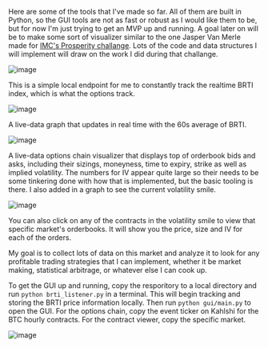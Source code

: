 Here are some of the tools that I've made so far. All of them are built in Python, so the GUI tools are not as fast or robust as I would like them to be, but for now I'm just trying to get an MVP up and running. A goal later on will be to make some sort of visualizer similar to the one Jasper Van Merle made for [IMC's Prosperity challange](https://github.com/jmerle/imc-prosperity-3-visualizer). Lots of the code and data structures I will implement will draw on the work I did during that challange. 

![image](https://github.com/user-attachments/assets/513300b2-b511-4de3-99a5-96e950a41913)

This is a simple local endpoint for me to constantly track the realtime BRTI index, which is what the options track.

![image](https://github.com/user-attachments/assets/24f06494-16ba-43f9-9adc-25710c3b30ee)

A live-data graph that updates in real time with the 60s average of BRTI.

![image](https://github.com/user-attachments/assets/0bdc4bd8-40af-4a37-80d5-2f2901ba0629)

A live-data options chain visualizer that displays top of orderbook bids and asks, including their sizings, moneyness, time to expiry, strike as well as implied volatility. The numbers for IV appear quite large so their needs to be some tinkering done with how that is implemented, but the basic tooling is there. I also added in a graph to see the current volatility smile.

![image](https://github.com/user-attachments/assets/fc32c9c6-12e0-46e5-bf93-b48c2e876f71)

You can also click on any of the contracts in the volatility smile to view that specific market's orderbooks. It will show you the price, size and IV for each of the orders.

My goal is to collect lots of data on this market and analyze it to look for any profitable trading strategies that I can implement, whether it be market making, statistical arbitrage, or whatever else I can cook up. 

To get the GUI up and running, copy the resporitory to a local directory and run `python brti_listener.py` in a terminal. This will begin tracking and storing the BRTI price information locally. Then run `python gui/main.py` to open the GUI. For the options chain, copy the event ticker on Kahlshi for the BTC hourly contracts. For the contract viewer, copy the specific market.

![image](https://github.com/user-attachments/assets/819edae3-aff9-4813-b3e4-f45e84a181e0)
